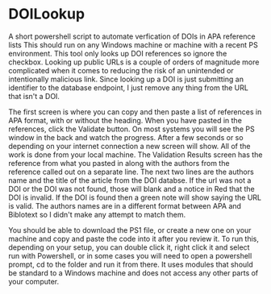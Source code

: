 # DOILookup
A short powershell script to automate verfication of DOIs in APA reference lists
This should run on any Windows machine or machine with a recent PS environment.  This tool only looks up DOI references so ignore the checkbox. Looking up public URLs is a couple of orders of magnitude more complicated when it comes to reducing the risk of an unintended or intentionally malicious link. Since looking up a DOI is just submitting an identifier to the database endpoint, I just remove any thing from the URL that isn't a DOI.

The first screen is where you can copy and then paste a list of references in APA format, with or without the heading. When you have pasted in the references, click the Validate button. On most systems you will see the PS window in the back and watch the progress. After a few seconds or so depending on your internet connection a new screen will show. All of the work is done from your local machine. The Validation Results screen has the reference from what you pasted in along with the authors from the reference called out on a separate line. The next two lines are the authors name and the title of the article from the DOI databse. If the url was not a DOI or the DOI was not found, those will blank and a notice in Red that the DOI is invalid. If the DOI is found then a green note will show saying the URL is valid. The authors names are in a different format between APA and Biblotext so I didn't make any attempt to match them.

You should be able to download the PS1 file, or create a new one on your machine and copy and paste the code into it after you review it. To run this, depending on your setup, you can double click it, right click it and select run with Powershell, or in some cases you will need to open a powershell prompt, cd to the folder and run it from there. It uses modules that should be standard to a Windows machine and does not access any other parts of your computer.
